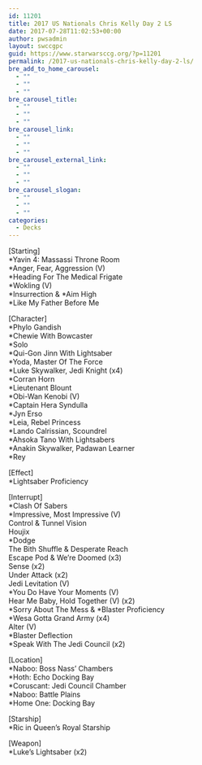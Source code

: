 ```yaml
---
id: 11201
title: 2017 US Nationals Chris Kelly Day 2 LS
date: 2017-07-28T11:02:53+00:00
author: pwsadmin
layout: swccgpc
guid: https://www.starwarsccg.org/?p=11201
permalink: /2017-us-nationals-chris-kelly-day-2-ls/
bre_add_to_home_carousel:
  - ""
  - ""
  - ""
bre_carousel_title:
  - ""
  - ""
  - ""
bre_carousel_link:
  - ""
  - ""
  - ""
bre_carousel_external_link:
  - ""
  - ""
  - ""
bre_carousel_slogan:
  - ""
  - ""
  - ""
categories:
  - Decks
---
```

[Starting]  
*Yavin 4: Massassi Throne Room  
*Anger, Fear, Aggression (V)  
*Heading For The Medical Frigate  
*Wokling (V)  
\*Insurrection & \*Aim High  
*Like My Father Before Me

[Character]  
*Phylo Gandish  
*Chewie With Bowcaster  
*Solo  
*Qui-Gon Jinn With Lightsaber  
*Yoda, Master Of The Force  
*Luke Skywalker, Jedi Knight (x4)  
*Corran Horn  
*Lieutenant Blount  
*Obi-Wan Kenobi (V)  
*Captain Hera Syndulla  
*Jyn Erso  
*Leia, Rebel Princess  
*Lando Calrissian, Scoundrel  
*Ahsoka Tano With Lightsabers  
*Anakin Skywalker, Padawan Learner  
*Rey

[Effect]  
*Lightsaber Proficiency

[Interrupt]  
*Clash Of Sabers  
*Impressive, Most Impressive (V)  
Control & Tunnel Vision  
Houjix  
*Dodge  
The Bith Shuffle & Desperate Reach  
Escape Pod & We&#8217;re Doomed (x3)  
Sense (x2)  
Under Attack (x2)  
Jedi Levitation (V)  
*You Do Have Your Moments (V)  
Hear Me Baby, Hold Together (V) (x2)  
\*Sorry About The Mess & \*Blaster Proficiency  
*Wesa Gotta Grand Army (x4)  
Alter (V)  
*Blaster Deflection  
*Speak With The Jedi Council (x2)

[Location]  
*Naboo: Boss Nass&#8217; Chambers  
*Hoth: Echo Docking Bay  
*Coruscant: Jedi Council Chamber  
*Naboo: Battle Plains  
*Home One: Docking Bay

[Starship]  
*Ric in Queen&#8217;s Royal Starship

[Weapon]  
*Luke&#8217;s Lightsaber (x2)